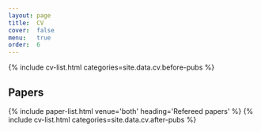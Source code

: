```yaml
---
layout: page
title:  CV
cover:  false
menu:   true
order:  6
---
```


{% include cv-list.html categories=site.data.cv.before-pubs %}
<h2>Papers</h2>
<!-- {% include paper-list.html venue='journal' heading='Refereed journal articles' %}
{% include paper-list.html venue='conference' heading='Refereed conference papers' %} -->
{% include paper-list.html venue='both' heading='Refereed papers' %}
<!-- {% include paper-list.html venue='conference' heading='Refereed papers' %} -->
{% include cv-list.html categories=site.data.cv.after-pubs %}
